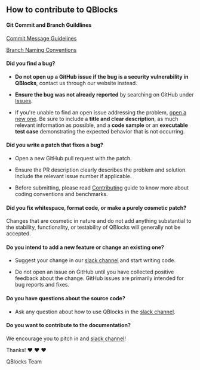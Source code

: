 ## How to contribute to QBlocks

#### **Git Commit and Branch Guildlines**

[Commit Message Guidelines](https://gist.github.com/robertpainsi/b632364184e70900af4ab688decf6f53)

[Branch Naming Conventions](https://gist.github.com/digitaljhelms/4287848)

#### **Did you find a bug?**

* **Do not open up a GitHub issue if the bug is a security vulnerability
  in QBlocks**, contact us through our website instead.

* **Ensure the bug was not already reported** by searching on GitHub under [Issues](https://github.com/Great-Hill-Corporation/quickBlocks/issues).

* If you're unable to find an open issue addressing the problem, [open a new one](https://github.com/Great-Hill-Corporation/quickBlocks/issues/new). Be sure to include a **title and clear description**, as much relevant information as possible, and a **code sample** or an **executable test case** demonstrating the expected behavior that is not occurring.

#### **Did you write a patch that fixes a bug?**

* Open a new GitHub pull request with the patch.

* Ensure the PR description clearly describes the problem and solution. Include the relevant issue number if applicable.

* Before submitting, please read [Contributing](http://github.com/Great-Hill-Corporation/quickBlocks/CONTRIBUTING.md) guide to know more about coding conventions and benchmarks.

#### **Did you fix whitespace, format code, or make a purely cosmetic patch?**

Changes that are cosmetic in nature and do not add anything substantial to the stability, functionality, or testability of QBlocks will generally not be accepted.

#### **Do you intend to add a new feature or change an existing one?**

* Suggest your change in our [slack channel](http://quickblocks.slack.com) and start writing code.

* Do not open an issue on GitHub until you have collected positive feedback about the change. GitHub issues are primarily intended for bug reports and fixes.

#### **Do you have questions about the source code?**

* Ask any question about how to use QBlocks in the [slack channel](http://quickblocks.slack.com).

#### **Do you want to contribute to the documentation?**

We encourage you to pitch in and [slack channel](http://quickblocks.slack.com)!

Thanks! :heart: :heart: :heart:

QBlocks Team
